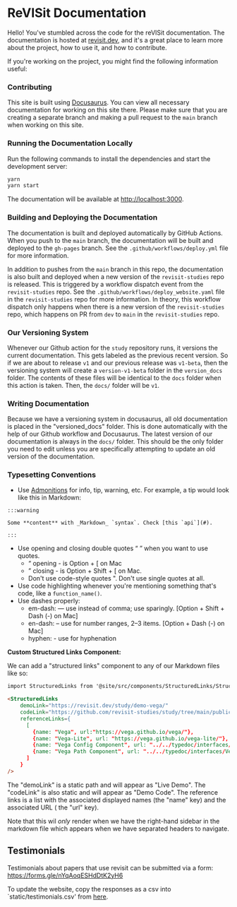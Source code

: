 # ReVISit Documentation

Hello! You've stumbled across the code for the reVISit documentation. The documentation is hosted at [revisit.dev](https://revisit.dev/), and it's a great place to learn more about the project, how to use it, and how to contribute.

If you're working on the project, you might find the following information useful:

### Contributing

This site is built using [Docusaurus](https://docusaurus.io/). You can view all necessary documentation for working on this site there. Please make sure that you are creating a separate branch and making a pull request to the `main` branch when working on this site.

### Running the Documentation Locally

Run the following commands to install the dependencies and start the development server:

```bash
yarn
yarn start
```

The documentation will be available at [http://localhost:3000](http://localhost:3000).

### Building and Deploying the Documentation

The documentation is built and deployed automatically by GitHub Actions. When you push to the `main` branch, the documentation will be built and deployed to the `gh-pages` branch. See the `.github/workflows/deploy.yml` file for more information.

In addition to pushes from the `main` branch in this repo, the documentation is also built and deployed when a new version of the `revisit-studies` repo is released. This is triggered by a workflow dispatch event from the `revisit-studies` repo. See the `.github/workflows/deploy_website.yaml` file in the `revisit-studies` repo for more information. In theory, this workflow dispatch only happens when there is a new version of the `revisit-studies` repo, which happens on PR from `dev` to `main` in the `revisit-studies` repo.

### Our Versioning System

Whenever our Github action for the `study` repository runs, it versions the current documentation. This gets labeled as the previous recent version. So if we are about to release `v1` and our previous release was `v1-beta`, then the versioning system will create a `version-v1-beta` folder in the `version_docs` folder. The contents of these files will be identical to the `docs` folder when this action is taken. Then, the `docs/` folder will be `v1`.


### Writing Documentation

Because we have a versioning system in docusaurus, all old documentation is placed in the "versioned_docs" folder. This is done automatically with the help of our Github workflow and Docusaurus. The latest version of our documentation is always in the `docs/` folder. This should be the only folder you need to edit unless you are specifically attempting to update an old version of the documentation.



### Typesetting Conventions

* Use [Admonitions](https://docusaurus.io/docs/markdown-features/admonitions) for info, tip, warning, etc. For example, a tip would look like this in Markdown: 
```
:::warning

Some **content** with _Markdown_ `syntax`. Check [this `api`](#).

:::
```
* Use opening and closing double quotes “ ” when you want to use quotes. 
    * “ opening - is Option + [ on Mac
    * ” closing - is Option + Shift + [ on Mac.
    * Don't use code-style quotes ". Don't use single quotes at all. 
* Use code highlighting whenever you're mentioning something that's code, like a `function_name()`. 
* Use dashes properly:
    * em-dash: — use instead of comma; use sparingly. [Option + Shift + Dash (-) on Mac]
    * en-dash: – use for number ranges, 2–3 items. [Option + Dash (-) on Mac] 
    * hyphen: - use for hyphenation


**Custom Structured Links Component:**

We can add a "structured links" component to any of our Markdown files like so:

```markdown
import StructuredLinks from '@site/src/components/StructuredLinks/StructuredLinks.tsx';

<StructuredLinks
    demoLink="https://revisit.dev/study/demo-vega/"
    codeLink="https://github.com/revisit-studies/study/tree/main/public/demo-vega"
    referenceLinks={
      [
        {name: "Vega", url:"https://vega.github.io/vega/"},
        {name: "Vega-Lite", url: "https://vega.github.io/vega-lite/"},
        {name: "Vega Config Component", url: "../../typedoc/interfaces/VegaComponentConfig/"},
        {name: "Vega Path Component", url: "../../typedoc/interfaces/VegaComponentPath/"}
      ]
    }
/>
```

The "demoLink" is a static path and will appear as "Live Demo". The "codeLink" is also static and will appear as "Demo Code". The reference links is a list with the associated displayed names (the "name" key) and the associated URL ( the "url" key).

Note that this wil _only_ render when we have the right-hand sidebar in the markdown file which appears when we have separated headers to navigate.



## Testimonials

Testimonials about papers that use revisit can be submitted via a form: https://forms.gle/nYqAoqESHdDtK2yH6 

To update the website, copy the responses as a csv into `static/testimonials.csv' from [here](https://docs.google.com/spreadsheets/d/1ox3MUu6sLJlPZA_ULuawBroC0CicxcSkdGcItRTQwb4/edit?gid=1547627539#gid=1547627539). 
